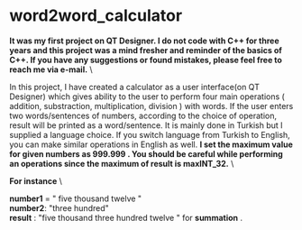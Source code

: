 # word2word_calculator

**It was my first project on QT Designer. I do not code with C++ for three years and this project was a mind fresher and reminder of the basics of C++. If you have any suggestions or found mistakes, please feel free to reach me via e-mail.** \


In this project, I have created a calculator as a user interface(on QT Designer) which gives ability to the user to perform four main operations ( addition, substraction, multiplication, division ) with words. If the user enters two words/sentences of numbers, according to the choice of operation, result will be printed as a word/sentence. It is mainly done in Turkish but I supplied a language choice. If you switch language from Turkish to English, you can make similar operations in English as well. **I set the maximum value for given numbers as 999.999 . You should be careful while performing an operations since the maximum of result is maxINT_32.** \

**For instance** \

**number1** =  " five thousand twelve " \
**number2**: "three hundred" \
**result** : "five thousand three hundred twelve "  for **summation** .

 
